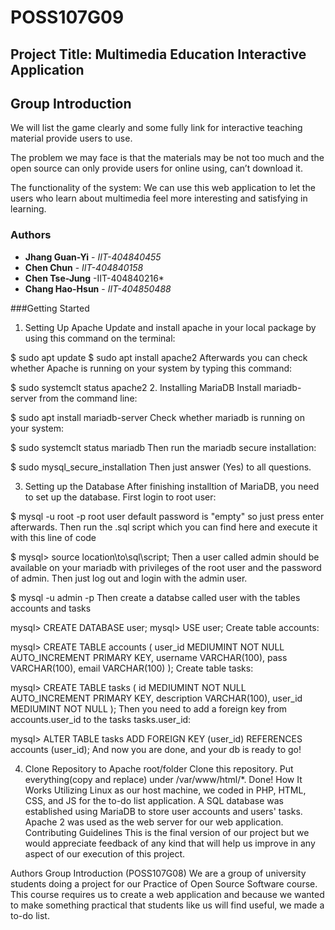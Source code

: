 # POSS107G09

## Project Title: Multimedia Education Interactive Application

## Group Introduction
We will list the game clearly and some fully link for interactive teaching material provide users to use.

 

The problem we may face is that the materials may be not too much and the open source can only provide users for online using, can’t download it.

 

The functionality of the system: We can use this web application to let the users who learn about multimedia feel more interesting and satisfying in learning.

### Authors

* **Jhang Guan-Yi** - *IIT-404840455*
* **Chen Chun** - *IIT-404840158* 
* **Chen Tse-Jung** -IIT-404840216*
* **Chang Hao-Hsun** - *IIT-404850488*

###Getting Started
1. Setting Up Apache
Update and install apache in your local package by using this command on the terminal:

$ sudo apt update
$ sudo apt install apache2
Afterwards you can check whether Apache is running on your system by typing this command:

$ sudo systemclt status apache2
2. Installing MariaDB
Install mariadb-server from the command line:

$ sudo apt install mariadb-server
Check whether mariadb is running on your system:

$ sudo systemclt status mariadb
Then run the mariadb secure installation:

$ sudo mysql_secure_installation
Then just answer (Yes) to all questions.

3. Setting up the Database
After finishing installtion of MariaDB, you need to set up the database. First login to root user:

$ mysql -u root -p
root user default password is "empty" so just press enter afterwards. Then run the .sql script which you can find here and execute it with this line of code

$ mysql> source location\to\sql\script;
Then a user called admin should be available on your mariadb with privileges of the root user and the password of admin. Then just log out and login with the admin user.

$ mysql -u admin -p
Then create a databse called user with the tables accounts and tasks

mysql> CREATE DATABASE user;
mysql> USE user;
Create table accounts:

mysql> CREATE TABLE accounts (
  user_id MEDIUMINT NOT NULL AUTO_INCREMENT PRIMARY KEY,
  username VARCHAR(100),
  pass VARCHAR(100),
  email VARCHAR(100)
  );
Create table tasks:

mysql> CREATE TABLE tasks (
  id MEDIUMINT NOT NULL AUTO_INCREMENT PRIMARY KEY,
  description VARCHAR(100),
  user_id MEDIUMINT NOT NULL
);
Then you need to add a foreign key from accounts.user_id to the tasks tasks.user_id:

mysql> ALTER TABLE tasks
  ADD FOREIGN KEY (user_id) REFERENCES accounts (user_id);
And now you are done, and your db is ready to go!

4. Clone Repository to Apache root/folder
Clone this repository.
Put everything(copy and replace) under /var/www/html/*.
Done!
How It Works
Utilizing Linux as our host machine, we coded in PHP, HTML, CSS, and JS for the to-do list application.
A SQL database was established using MariaDB to store user accounts and users' tasks.
Apache 2 was used as the web server for our web application.
Contributing Guidelines
This is the final version of our project but we would appreciate feedback of any kind that will help us improve in any aspect of our execution of this project.

Authors
Group Introduction (POSS107G08)
We are a group of university students doing a project for our Practice of Open Source Software course. This course requires us to create a web application and because we wanted to make something practical that students like us will find useful, we made a to-do list.
